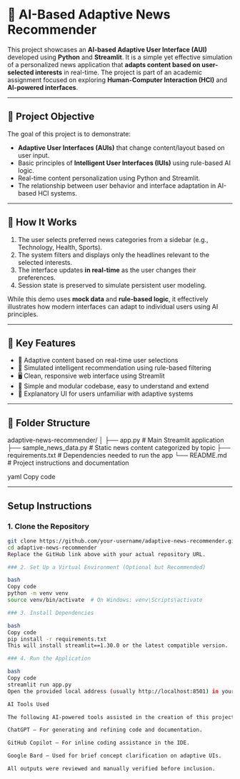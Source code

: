 # 📰 AI-Based Adaptive News Recommender

This project showcases an **AI-based Adaptive User Interface (AUI)** developed using **Python** and **Streamlit**. It is a simple yet effective simulation of a personalized news application that **adapts content based on user-selected interests** in real-time. The project is part of an academic assignment focused on exploring **Human-Computer Interaction (HCI)** and **AI-powered interfaces**.

---

## 📌 Project Objective

The goal of this project is to demonstrate:

- **Adaptive User Interfaces (AUIs)** that change content/layout based on user input.
- Basic principles of **Intelligent User Interfaces (IUIs)** using rule-based AI logic.
- Real-time content personalization using Python and Streamlit.
- The relationship between user behavior and interface adaptation in AI-based HCI systems.

---

## 🧠 How It Works

1. The user selects preferred news categories from a sidebar (e.g., Technology, Health, Sports).
2. The system filters and displays only the headlines relevant to the selected interests.
3. The interface updates **in real-time** as the user changes their preferences.
4. Session state is preserved to simulate persistent user modeling.

While this demo uses **mock data** and **rule-based logic**, it effectively illustrates how modern interfaces can adapt to individual users using AI principles.

---

## 🎯 Key Features

- 🔄 Adaptive content based on real-time user selections
- 🧠 Simulated intelligent recommendation using rule-based filtering
- 🖥️ Clean, responsive web interface using Streamlit
- 📂 Simple and modular codebase, easy to understand and extend
- 💬 Explanatory UI for users unfamiliar with adaptive systems

---

## 📁 Folder Structure

adaptive-news-recommender/
│
├── app.py # Main Streamlit application
├── sample_news_data.py # Static news content categorized by topic
├── requirements.txt # Dependencies needed to run the app
└── README.md # Project instructions and documentation

yaml
Copy code

---

## Setup Instructions

### 1. Clone the Repository

```bash
git clone https://github.com/your-username/adaptive-news-recommender.git
cd adaptive-news-recommender
Replace the GitHub link above with your actual repository URL.

### 2. Set Up a Virtual Environment (Optional but Recommended)

bash
Copy code
python -m venv venv
source venv/bin/activate  # On Windows: venv\Scripts\activate

### 3. Install Dependencies

bash
Copy code
pip install -r requirements.txt
This will install streamlit==1.30.0 or the latest compatible version.

### 4. Run the Application

bash
Copy code
streamlit run app.py
Open the provided local address (usually http://localhost:8501) in your browser to interact with the app.

AI Tools Used

The following AI-powered tools assisted in the creation of this project:

ChatGPT – For generating and refining code and documentation.

GitHub Copilot – For inline coding assistance in the IDE.

Google Bard – Used for brief concept clarification on adaptive UIs.

All outputs were reviewed and manually verified before inclusion.